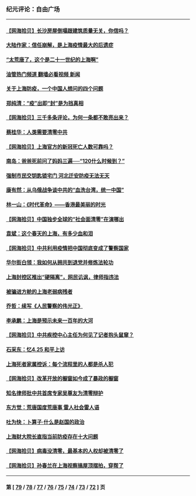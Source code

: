### 纪元评论：自由广场
---
#### [【网海拾贝】长沙房屋倒塌跟建筑质量无关，你信吗？](../../pages/nsc993/n13726099.md?05040330) 
#### [大陆作家：信任崩解，是上海疫情最大的后遗症](../../pages/nsc993/n13726083.md?05040330) 
#### [“太荒唐了，这个是二十一世纪的上海啊”](../../pages/nsc993/n13725520.md?05040330) 
#### [油管热门频道 翻墙必看视频 新闻](ok?05040330)
#### [关于上海防疫，一个中国人想问的四个问题](../../pages/nsc993/n13725367.md?05040330) 
#### [郑纯清：“疫”出即“封”是为挡真相](../../pages/nsc993/n13724933.md?05040330) 
#### [【网海拾贝】三千多条评论，为何一条都不敢亮出来？](../../pages/nsc993/n13723827.md?05040330) 
#### [蔡桂华：人类需要清零中共](../../pages/nsc993/n13723298.md?05040330) 
#### [【网海拾贝】上海官方的新冠死亡人数可靠吗？](../../pages/nsc993/n13722405.md?05040330) 
#### [南岛：爸爸死前问了妈妈三遍──“120什么时候到？”](../../pages/nsc993/n13722393.md?05040330) 
#### [强制市民交钥匙锁宅门  河北迁安防疫无法无天](../../pages/nsc993/n13722388.md?05040330) 
#### [康有然：从乌俄战争谈中共的“血洗台湾，统一中国”](../../pages/nsc993/n13722349.md?05040330) 
#### [林一山：《时代革命》——香港最美丽的时光](../../pages/nsc993/n13717794.md?05040330) 
#### [【网海拾贝】中国独步全球的“社会面清零”在演哪出](../../pages/nsc993/n13721688.md?05040330) 
#### [袁斌：这个春天的上海，有多少血和泪](../../pages/nsc993/n13721662.md?05040330) 
#### [【网海拾贝】中共利用疫情把中国彻底变成了警察国家](../../pages/nsc993/n13720045.md?05040330) 
#### [华尔街白领：我如何从拥共到退党并修炼法轮功](../../pages/nsc993/n13719513.md?05040330) 
#### [上海封控区推出“硬隔离”，网民讥讽，律师指违法](../../pages/nsc993/n13720029.md?05040330) 
#### [被骗进方舱的上海老弱病残者](../../pages/nsc993/n13720011.md?05040330) 
#### [乔哲：续写《人民警察的伟光正》](../../pages/nsc993/n13719984.md?05040330) 
#### [李承鹏：上海是预示未来一百年的大河](../../pages/nsc993/n13719506.md?05040330) 
#### [【网海拾贝】中共疾控中心主任为何见了记者抱头鼠窜？](../../pages/nsc993/n13719486.md?05040330) 
#### [石采东：忆4.25 和平上访](../../pages/nsc993/n13718144.md?05040330) 
#### [上海死者家属控诉：每个流程里的人都是杀人犯](../../pages/nsc993/n13717729.md?05040330) 
#### [【网海拾贝】改革开放的橱窗如今成了暴政的橱窗](../../pages/nsc993/n13717722.md?05040330) 
#### [知名律师批中共首席专家吴尊友为清零辩护](../../pages/nsc993/n13717705.md?05040330) 
#### [东方觉：荒唐国度荒唐事 雷人社会雷人语](../../pages/nsc993/n13716733.md?05040330) 
#### [吐为快：卜算子·什么是赵国的政治](../../pages/nsc993/n13716683.md?05040330) 
#### [上海财大院长直指当前防疫存在十大问题](../../pages/nsc993/n13716670.md?05040330) 
#### [【网海拾贝】病毒没清零，最基本的人权却被清零了](../../pages/nsc993/n13716295.md?05040330) 
#### [【网海拾贝】孙春兰在上海视察搞屋顶摆拍，穿帮了](../../pages/nsc993/n13715212.md?05040330) 

---
#### 第 [ [79](./79.md?05040330) / [78](./78.md?05040330) / [77](./77.md?05040330) / [76](./76.md?05040330) / [75](./75.md?05040330) / [74](./74.md?05040330) / [73](./73.md?05040330) / [72](./72.md?05040330) ] 页
